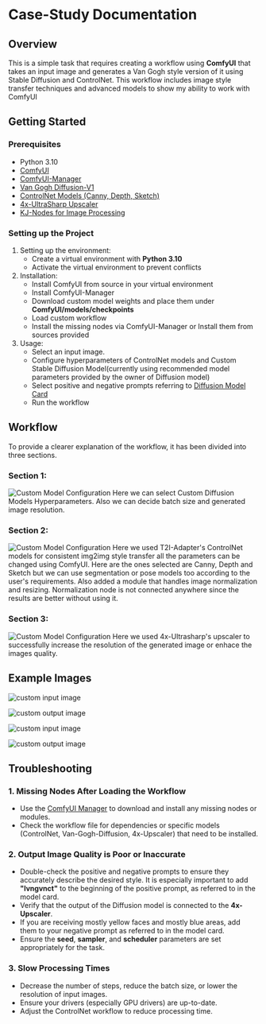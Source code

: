 # Case-Study Documentation

## Overview
This is a simple task that requires creating a workflow using **ComfyUI** that takes an input image and
generates a Van Gogh style version of it using Stable Diffusion and ControlNet. This workflow includes image style transfer techniques and advanced models to show my ability to work with ComfyUI

## Getting Started
### Prerequisites
- Python 3.10
- [ComfyUI](https://github.com/comfyanonymous/ComfyUI)
- [ComfyUI-Manager](https://github.com/ltdrdata/ComfyUI-Manager)
- [Van Gogh Diffusion-V1](https://civitai.com/models/91/van-gogh-diffusion)
- [ControlNet Models (Canny, Depth, Sketch)](https://huggingface.co/TencentARC/T2I-Adapter)
- [4x-UltraSharp Upscaler](https://civitai.com/models/116225/4x-ultrasharp)
- [KJ-Nodes for Image Processing](https://github.com/kijai/ComfyUI-KJNodes)

### Setting up  the Project
1. Setting up the environment:
   - Create a virtual environment with **Python 3.10**
   - Activate the virtual environment to prevent conflicts
2. Installation:
   - Install ComfyUI from source in your virtual environment
   - Install ComfyUI-Manager
   - Download custom model weights and place them under **ComfyUI/models/checkpoints**
   - Load custom workflow
   - Install the missing nodes via ComfyUI-Manager or Install them from sources provided
3. Usage:
   - Select an input image.
   - Configure hyperparameters of ControlNet models and Custom Stable Diffusion Model(currently using recommended model parameters provided by the owner of Diffusion model)
   - Select positive and negative prompts referring to [Diffusion Model Card](https://huggingface.co/dallinmackay/Van-Gogh-diffusion)
   - Run the workflow

## Workflow
To provide a clearer explanation of the workflow, it has been divided into three sections.

### Section 1:

![Custom Model Configuration](/workflow_imgs/workflow_img0.png)
Here we can select Custom Diffusion Models Hyperparameters. Also we can decide batch size and generated image resolution.

### Section 2: 
![Custom Model Configuration](/workflow_imgs/workflow_img1.png)
Here we used T2I-Adapter's ControlNet models for consistent img2img style transfer all the parameters can be changed using ComfyUI. Here are the ones selected are Canny, Depth and Sketch but we can use segmentation or pose models too according to the user's requirements. Also added a module that handles image normalization and resizing. Normalization node is not connected anywhere since the results are better without using it.

### Section 3:
![Custom Model Configuration](/workflow_imgs/workflow_img2.png)
Here we used 4x-Ultrasharp's upscaler to successfully increase the resolution of the generated image or enhace the images quality.

## Example Images
![custom input image](/input_images/input_img0.jpeg)

![custom output image](/ouput_images/output_img0.png)

![custom input image](/input_images/input_img4.jpg)

![custom output image](/ouput_images/output_img4.png)

## Troubleshooting

### 1. Missing Nodes After Loading the Workflow
- Use the [ComfyUI Manager](https://github.com/ltdrdata/ComfyUI-Manager) to download and install any missing nodes or modules.  
- Check the workflow file for dependencies or specific models (ControlNet, Van-Gogh-Diffusion, 4x-Upscaler) that need to be installed.

### 2. Output Image Quality is Poor or Inaccurate
- Double-check the positive and negative prompts to ensure they accurately describe the desired style. It is especially important to add **"lvngvnct"** to the beginning of the positive prompt, as referred to in the model card.  
- Verify that the output of the Diffusion model is connected to the **4x-Upscaler**.  
- If you are receiving mostly yellow faces and mostly blue areas, add them to your negative prompt as referred to in the model card.  
- Ensure the **seed**, **sampler**, and **scheduler** parameters are set appropriately for the task.

### 3. Slow Processing Times
- Decrease the number of steps, reduce the batch size, or lower the resolution of input images.  
- Ensure your drivers (especially GPU drivers) are up-to-date.  
- Adjust the ControlNet workflow to reduce processing time.
        


